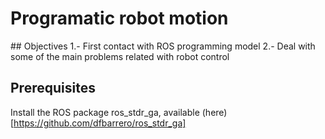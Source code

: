 # Programatic robot motion

## Objectives
1.- First contact with ROS programming model
2.- Deal with some of the main problems related with robot control

## Prerequisites
Install the ROS package ros_stdr_ga, available (here)[https://github.com/dfbarrero/ros_stdr_ga]
